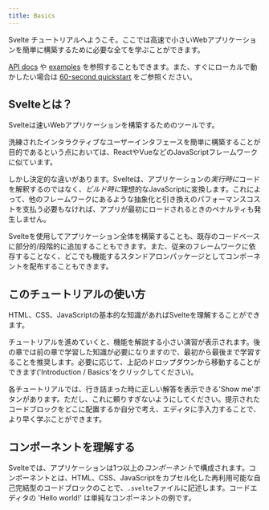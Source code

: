 ```yaml
---
title: Basics
---
```


Svelte チュートリアルへようこそ。ここでは高速で小さいWebアプリケーションを簡単に構築するために必要な全てを学ぶことができます。

[API docs](docs) や [examples](examples) を参照することもできます。また、すぐにローカルで動かしたい場合は [60-second quickstart](blog/the-easiest-way-to-get-started) をご参照ください。


## Svelteとは？

Svelteは速いWebアプリケーションを構築するためのツールです。

洗練されたインタラクティブなユーザーインタフェースを簡単に構築することが目的であるという点においては、ReactやVueなどのJavaScriptフレームワークに似ています。

しかし決定的な違いがあります。Svelteは、アプリケーションの*実行時に*コードを解釈するのではなく、*ビルド時に*理想的なJavaScriptに変換します。これによって、他のフレームワークにあるような抽象化と引き換えのパフォーマンスコストを支払う必要もなければ、アプリが最初にロードされるときのペナルティも発生しません。

Svelteを使用してアプリケーション全体を構築することも、既存のコードベースに部分的/段階的に追加することもできます。また、従来のフレームワークに依存することなく、どこでも機能するスタンドアロンパッケージとしてコンポーネントを配布することもできます。


## このチュートリアルの使い方

HTML、CSS、JavaScriptの基本的な知識があればSvelteを理解することができます。

チュートリアルを進めていくと、機能を解説する小さい演習が表示されます。後の章では前の章で学習した知識が必要になりますので、最初から最後まで学習することを推奨します。必要に応じて、上記のドロップダウンから移動することができます('Introduction / Basics'をクリックしてください)。

各チュートリアルでは、行き詰まった時に正しい解答を表示できる'Show me'ボタンがあります。ただし、これに頼りすぎないようにしてください。提示されたコードブロックをどこに配置するか自分で考え、エディタに手入力することで、より早く学ぶことができます。


## コンポーネントを理解する

Svelteでは、アプリケーションは1つ以上の*コンポーネント*で構成されます。コンポーネントとは、HTML、CSS、JavaScriptをカプセル化した再利用可能な自己完結型のコードブロックのことで、`.svelte`ファイルに記述します。コードエディタの 'Hello world!' は単純なコンポーネントの例です。
